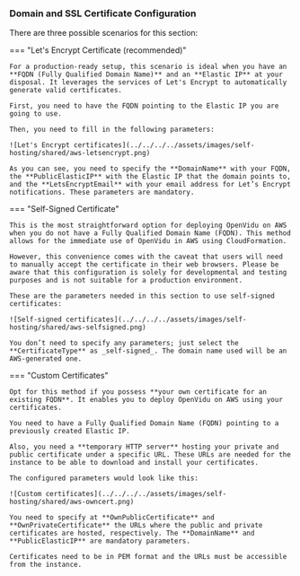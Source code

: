 ### Domain and SSL Certificate Configuration

There are three possible scenarios for this section:

=== "Let's Encrypt Certificate (recommended)"

    For a production-ready setup, this scenario is ideal when you have an **FQDN (Fully Qualified Domain Name)** and an **Elastic IP** at your disposal. It leverages the services of Let's Encrypt to automatically generate valid certificates.

    First, you need to have the FQDN pointing to the Elastic IP you are going to use.

    Then, you need to fill in the following parameters:

    ![Let's Encrypt certificates](../../../../assets/images/self-hosting/shared/aws-letsencrypt.png)

    As you can see, you need to specify the **DomainName** with your FQDN, the **PublicElasticIP** with the Elastic IP that the domain points to, and the **LetsEncryptEmail** with your email address for Let’s Encrypt notifications. These parameters are mandatory.


=== "Self-Signed Certificate"

    This is the most straightforward option for deploying OpenVidu on AWS when you do not have a Fully Qualified Domain Name (FQDN). This method allows for the immediate use of OpenVidu in AWS using CloudFormation.

    However, this convenience comes with the caveat that users will need to manually accept the certificate in their web browsers. Please be aware that this configuration is solely for developmental and testing purposes and is not suitable for a production environment.

    These are the parameters needed in this section to use self-signed certificates:

    ![Self-signed certificates](../../../../assets/images/self-hosting/shared/aws-selfsigned.png)

    You don’t need to specify any parameters; just select the **CertificateType** as _self-signed_. The domain name used will be an AWS-generated one.

=== "Custom Certificates"

    Opt for this method if you possess **your own certificate for an existing FQDN**. It enables you to deploy OpenVidu on AWS using your certificates.

    You need to have a Fully Qualified Domain Name (FQDN) pointing to a previously created Elastic IP.

    Also, you need a **temporary HTTP server** hosting your private and public certificate under a specific URL. These URLs are needed for the instance to be able to download and install your certificates.

    The configured parameters would look like this:

    ![Custom certificates](../../../../assets/images/self-hosting/shared/aws-owncert.png)

    You need to specify at **OwnPublicCertificate** and **OwnPrivateCertificate** the URLs where the public and private certificates are hosted, respectively. The **DomainName** and **PublicElasticIP** are mandatory parameters.

    Certificates need to be in PEM format and the URLs must be accessible from the instance.
